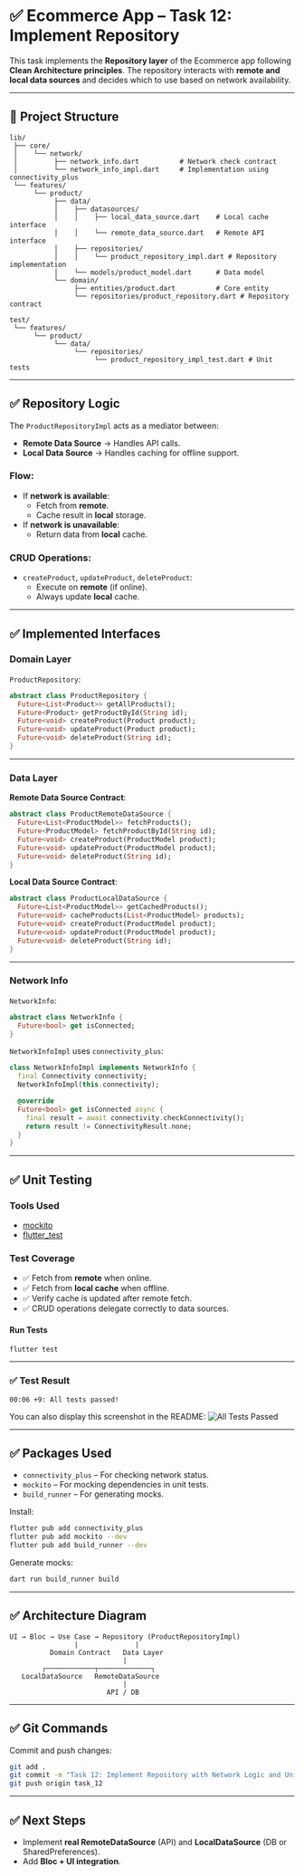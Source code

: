 # ✅ Ecommerce App – Task 12: Implement Repository

This task implements the **Repository layer** of the Ecommerce app following **Clean Architecture principles**. The repository interacts with **remote and local data sources** and decides which to use based on network availability.

---

## 📂 **Project Structure**
```
lib/
 ├── core/
 │    └── network/
 │         ├── network_info.dart          # Network check contract
 │         └── network_info_impl.dart     # Implementation using connectivity_plus
 └── features/
      └── product/
           ├── data/
           │    ├── datasources/
           │    │    ├── local_data_source.dart    # Local cache interface
           │    │    └── remote_data_source.dart   # Remote API interface
           │    ├── repositories/
           │    │    └── product_repository_impl.dart # Repository implementation
           │    └── models/product_model.dart      # Data model
           └── domain/
                ├── entities/product.dart          # Core entity
                └── repositories/product_repository.dart # Repository contract

test/
 └── features/
      └── product/
           └── data/
                └── repositories/
                     └── product_repository_impl_test.dart # Unit tests
```

---

## ✅ **Repository Logic**
The `ProductRepositoryImpl` acts as a mediator between:
- **Remote Data Source** → Handles API calls.
- **Local Data Source** → Handles caching for offline support.

### **Flow:**
- If **network is available**:
  - Fetch from **remote**.
  - Cache result in **local** storage.
- If **network is unavailable**:
  - Return data from **local** cache.

### **CRUD Operations**:
- `createProduct`, `updateProduct`, `deleteProduct`:
  - Execute on **remote** (if online).
  - Always update **local** cache.

---

## ✅ **Implemented Interfaces**

### **Domain Layer**
`ProductRepository`:
```dart
abstract class ProductRepository {
  Future<List<Product>> getAllProducts();
  Future<Product> getProductById(String id);
  Future<void> createProduct(Product product);
  Future<void> updateProduct(Product product);
  Future<void> deleteProduct(String id);
}
```

---

### **Data Layer**
**Remote Data Source Contract**:
```dart
abstract class ProductRemoteDataSource {
  Future<List<ProductModel>> fetchProducts();
  Future<ProductModel> fetchProductById(String id);
  Future<void> createProduct(ProductModel product);
  Future<void> updateProduct(ProductModel product);
  Future<void> deleteProduct(String id);
}
```

**Local Data Source Contract**:
```dart
abstract class ProductLocalDataSource {
  Future<List<ProductModel>> getCachedProducts();
  Future<void> cacheProducts(List<ProductModel> products);
  Future<void> createProduct(ProductModel product);
  Future<void> updateProduct(ProductModel product);
  Future<void> deleteProduct(String id);
}
```

---

### **Network Info**
`NetworkInfo`:
```dart
abstract class NetworkInfo {
  Future<bool> get isConnected;
}
```

`NetworkInfoImpl` uses `connectivity_plus`:
```dart
class NetworkInfoImpl implements NetworkInfo {
  final Connectivity connectivity;
  NetworkInfoImpl(this.connectivity);

  @override
  Future<bool> get isConnected async {
    final result = await connectivity.checkConnectivity();
    return result != ConnectivityResult.none;
  }
}
```

---

## ✅ **Unit Testing**

### **Tools Used**
- [mockito](https://pub.dev/packages/mockito)
- [flutter_test](https://api.flutter.dev/flutter/flutter_test/flutter_test-library.html)

### **Test Coverage**
- ✅ Fetch from **remote** when online.
- ✅ Fetch from **local cache** when offline.
- ✅ Verify cache is updated after remote fetch.
- ✅ CRUD operations delegate correctly to data sources.

#### **Run Tests**
```bash
flutter test
```

---

### ✅ **Test Result**
```
00:06 +9: All tests passed!
```

You can also display this screenshot in the README:
![All Tests Passed](docs/screenshots/tests_passed.png)

---

## ✅ **Packages Used**
- `connectivity_plus` – For checking network status.
- `mockito` – For mocking dependencies in unit tests.
- `build_runner` – For generating mocks.

Install:
```bash
flutter pub add connectivity_plus
flutter pub add mockito --dev
flutter pub add build_runner --dev
```

Generate mocks:
```bash
dart run build_runner build
```

---

## ✅ **Architecture Diagram**
```
UI → Bloc → Use Case → Repository (ProductRepositoryImpl)
                |              |
          Domain Contract   Data Layer
                            |
        ┌────────────┬─────────────┐
   LocalDataSource   RemoteDataSource
                            |
                        API / DB
```

---

## ✅ **Git Commands**
Commit and push changes:
```bash
git add .
git commit -m "Task 12: Implement Repository with Network Logic and Unit Tests"
git push origin task_12
```

---

## ✅ **Next Steps**
- Implement **real RemoteDataSource** (API) and **LocalDataSource** (DB or SharedPreferences).
- Add **Bloc + UI integration**.
